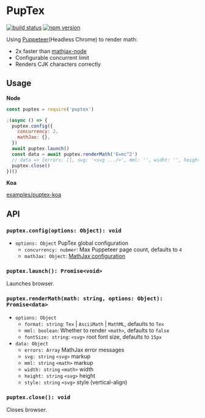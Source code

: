 # PupTex

[![build status](https://img.shields.io/travis/ambar/puptex/master.svg?style=flat-square)](https://travis-ci.org/ambar/puptex)
[![npm version](https://img.shields.io/npm/v/puptex.svg?style=flat-square)](https://www.npmjs.com/package/puptex)

Using [Puppeteer](https://github.com/GoogleChrome/puppeteer)(Headless Chrome) to render math:

- 2x faster than [mathjax-node](https://github.com/mathjax/MathJax-node)
- Configurable concurrent limit
- Renders CJK characters correctly

## Usage

**Node**

```js
const puptex = require('puptex')

;(async () => {
  puptex.config({
    concurrency: 2,
    mathJax: {},
  })
  await puptex.launch()
  const data = await puptex.renderMath('E=mc^2')
  // data => {errors: [], svg: '<svg .../>', mml: '', widht: '', height: '', ...}
  puptex.close()
})()
```

**Koa**

[examples/puptex-koa](./examples/puptex-koa)

## API

### `puptex.config(options: Object): void`

- `options: Object` PupTex global configuration
  - `concurrency: nubmer`: Max Puppeteer page count, defaults to `4`
  - `mathJax: Object`: [MathJax configuration](http://docs.mathjax.org/en/latest/options/index.html)

### `puptex.launch(): Promise<void>`

Launches browser.

### `puptex.renderMath(math: string, options: Object): Promise<data>`

- `options: Object`
  - `format: string`: `Tex` | `AsciiMath` | `MathML`, defaults to `Tex`
  - `mml: boolean`: Whether to render `<math>`, defaults to `false`
  - `fontSize: string`: `<svg>` root font size, defaults to `15px`
- `data: Object`
  - `errors: Array` MathJax error messages
  - `svg: string` `<svg>` markup
  - `mml: string` `<math>` markup
  - `width: string` `<math>` width
  - `height: string` `<svg>` height
  - `style: string` `<svg>` style (vertical-align)

### `puptex.close(): void`

Closes browser.
